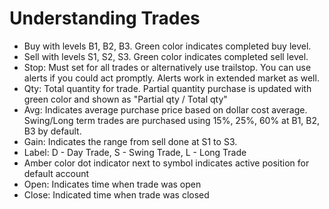 # Understanding Trades


- Buy with levels B1, B2, B3. Green color indicates completed buy level.
- Sell with levels S1, S2, S3. Green color indicates completed sell level.
- Stop: Must set for all trades or alternatively use trailstop. You can use alerts if you could act promptly. Alerts work in extended market as well.
- Qty: Total quantity for trade. Partial quantity purchase is updated with green color and shown as "Partial qty / Total qty"
- Avg: Indicates average purchase price based on dollar cost average. Swing/Long term trades are purchased using 15%, 25%, 60% at B1, B2, B3 by default.
- Gain: Indicates the range from sell done at S1 to S3.
- Label: D - Day Trade, S - Swing Trade, L - Long Trade
- Amber color dot indicator next to symbol indicates active position for default account
- Open: Indicates time when trade was open
- Close: Indicated time when trade was closed

